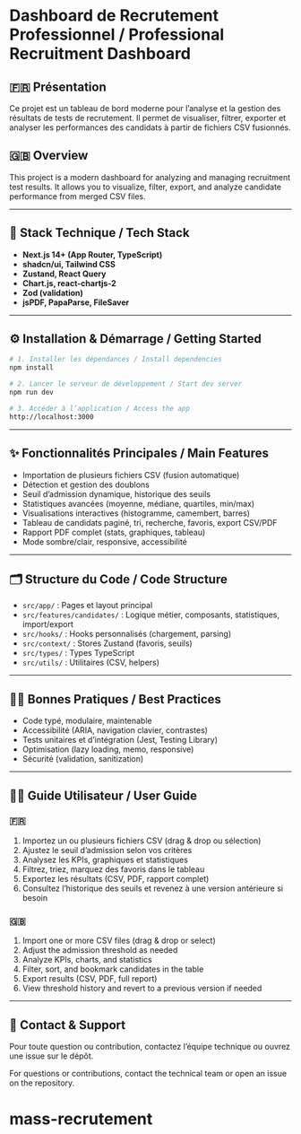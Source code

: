 # Dashboard de Recrutement Professionnel / Professional Recruitment Dashboard

## 🇫🇷 Présentation
Ce projet est un tableau de bord moderne pour l’analyse et la gestion des résultats de tests de recrutement. Il permet de visualiser, filtrer, exporter et analyser les performances des candidats à partir de fichiers CSV fusionnés.

## 🇬🇧 Overview
This project is a modern dashboard for analyzing and managing recruitment test results. It allows you to visualize, filter, export, and analyze candidate performance from merged CSV files.

---

## 🚀 Stack Technique / Tech Stack
- **Next.js 14+ (App Router, TypeScript)**
- **shadcn/ui, Tailwind CSS**
- **Zustand, React Query**
- **Chart.js, react-chartjs-2**
- **Zod (validation)**
- **jsPDF, PapaParse, FileSaver**

---

## ⚙️ Installation & Démarrage / Getting Started

```bash
# 1. Installer les dépendances / Install dependencies
npm install

# 2. Lancer le serveur de développement / Start dev server
npm run dev

# 3. Accéder à l’application / Access the app
http://localhost:3000
```

---

## ✨ Fonctionnalités Principales / Main Features
- Importation de plusieurs fichiers CSV (fusion automatique)
- Détection et gestion des doublons
- Seuil d’admission dynamique, historique des seuils
- Statistiques avancées (moyenne, médiane, quartiles, min/max)
- Visualisations interactives (histogramme, camembert, barres)
- Tableau de candidats paginé, tri, recherche, favoris, export CSV/PDF
- Rapport PDF complet (stats, graphiques, tableau)
- Mode sombre/clair, responsive, accessibilité

---

## 🗂️ Structure du Code / Code Structure
- `src/app/` : Pages et layout principal
- `src/features/candidates/` : Logique métier, composants, statistiques, import/export
- `src/hooks/` : Hooks personnalisés (chargement, parsing)
- `src/context/` : Stores Zustand (favoris, seuils)
- `src/types/` : Types TypeScript
- `src/utils/` : Utilitaires (CSV, helpers)

---

## 🧑‍💻 Bonnes Pratiques / Best Practices
- Code typé, modulaire, maintenable
- Accessibilité (ARIA, navigation clavier, contrastes)
- Tests unitaires et d’intégration (Jest, Testing Library)
- Optimisation (lazy loading, memo, responsive)
- Sécurité (validation, sanitization)

---

## 👩‍💼 Guide Utilisateur / User Guide

### 🇫🇷
1. Importez un ou plusieurs fichiers CSV (drag & drop ou sélection)
2. Ajustez le seuil d’admission selon vos critères
3. Analysez les KPIs, graphiques et statistiques
4. Filtrez, triez, marquez des favoris dans le tableau
5. Exportez les résultats (CSV, PDF, rapport complet)
6. Consultez l’historique des seuils et revenez à une version antérieure si besoin

### 🇬🇧
1. Import one or more CSV files (drag & drop or select)
2. Adjust the admission threshold as needed
3. Analyze KPIs, charts, and statistics
4. Filter, sort, and bookmark candidates in the table
5. Export results (CSV, PDF, full report)
6. View threshold history and revert to a previous version if needed

---

## 📣 Contact & Support
Pour toute question ou contribution, contactez l’équipe technique ou ouvrez une issue sur le dépôt.

For questions or contributions, contact the technical team or open an issue on the repository.
# mass-recrutement
